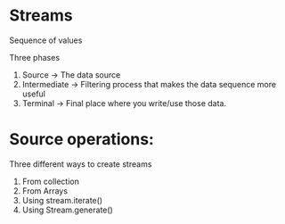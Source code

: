 
# Streams

Sequence of values

Three phases
1) Source -> The data source
2) Intermediate -> Filtering process that makes the data sequence more useful
3) Terminal -> Final place where you write/use those data.


# Source operations:

Three different ways to create streams

1) From collection
2) From Arrays
3) Using stream.iterate()
4) Using Stream.generate()
